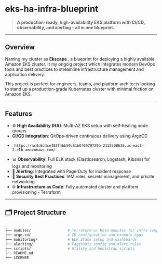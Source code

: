 # eks-ha-infra-blueprint

> **A production-ready, high-availability EKS platform with CI/CD, observability, and alerting – all in one blueprint.**

---

## Overview

Naming my cluster as **Ekscape** , a blueprint for deploying a highly available Amazon EKS cluster. It my ongoig project which integrates modern DevOps tools and best practices to streamline infrastructure management and application delivery.

This project is perfect for engineers, teams, and platform architects looking to stand up a production-grade Kubernetes cluster with minimal friction on Amazon EKS.

---

## Features

- ⚙️ **High Availability (HA)**: Multi-AZ EKS setup with self-healing node groups
-  **CI/CD Integration**: GitOps-driven continuous delivery using ArgoCD
-      https://ac4c6ddce482f4bb59c81b0f0979729b-2113508635.us-east-2.elb.amazonaws.com/
- 📊 **Observability**: Full ELK stack (Elasticsearch, Logstash, Kibana) for logs and monitoring
- 🚨 **Alerting**: Integrated with PagerDuty for incident response
- 🔐 **Security Best Practices**: IAM roles, secrets management, and private networking
- 🌐 **Infrastructure as Code**: Fully automated cluster and platform provisioning
      - Terraform    

---

## 🗂️ Project Structure

```bash
.
├── modules/                 # Terraform or Helm modules for infra components
├── argo-cd/                 # CD configuration and example apps
├── monitoring/              # ELK Stack setup and dashboards
├── alerting/                # PagerDuty config and alert rules
├── scripts/                 # Utility and bootstrap scripts
├── README.md
└── LICENSE
